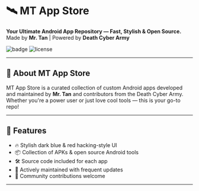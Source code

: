 # 🛰️ MT App Store

**Your Ultimate Android App Repository — Fast, Stylish & Open Source.**  
Made by **Mr. Tan** | Powered by **Death Cyber Army**

![badge](https://img.shields.io/badge/MT--App--Store-Dark%20Blue%20%2B%20Red%20Style-black?logo=android&logoColor=green)
![license](https://img.shields.io/github/license/Tan-vai/MT-App-store)

---

## 🧠 About MT App Store

MT App Store is a curated collection of custom Android apps developed and maintained by **Mr. Tan** and contributors from the Death Cyber Army.  
Whether you're a power user or just love cool tools — this is your go-to repo!



---

## 🚀 Features

- 🔥 Stylish dark blue & red hacking-style UI
- 📦 Collection of APKs & open source Android tools
- 🛠️ Source code included for each app
- 🧪 Actively maintained with frequent updates
- 🤝 Community contributions welcome

---



